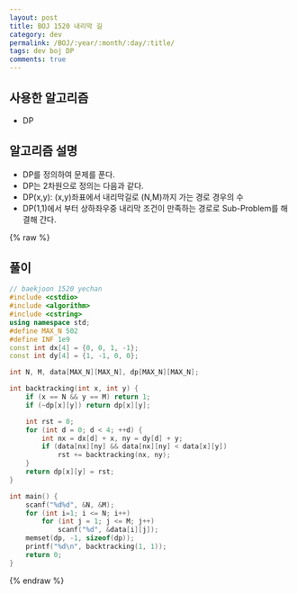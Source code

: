 ```yaml
---
layout: post
title: BOJ 1520 내리막 길
category: dev
permalink: /BOJ/:year/:month/:day/:title/
tags: dev boj DP
comments: true
---
```

## 사용한 알고리즘
- DP

## 알고리즘 설명
- DP를 정의하여 문제를 푼다.
- DP는 2차원으로 정의는 다음과 같다.
- DP(x,y): (x,y)좌표에서 내리막길로 (N,M)까지 가는 경로 경우의 수
- DP(1,1)에서 부터 상하좌우중 내리막 조건이 만족하는 경로로 Sub-Problem를 해결해 간다.

{% raw %}
## 풀이
```c++
// baekjoon 1520 yechan
#include <cstdio>
#include <algorithm>
#include <cstring>
using namespace std;
#define MAX_N 502
#define INF 1e9
const int dx[4] = {0, 0, 1, -1};
const int dy[4] = {1, -1, 0, 0};

int N, M, data[MAX_N][MAX_N], dp[MAX_N][MAX_N];

int backtracking(int x, int y) {
    if (x == N && y == M) return 1;
    if (~dp[x][y]) return dp[x][y];

    int rst = 0;
    for (int d = 0; d < 4; ++d) {
        int nx = dx[d] + x, ny = dy[d] + y;
        if (data[nx][ny] && data[nx][ny] < data[x][y])
            rst += backtracking(nx, ny);
    }
    return dp[x][y] = rst;
}

int main() {
    scanf("%d%d", &N, &M);
    for (int i=1; i <= N; i++)
        for (int j = 1; j <= M; j++)
            scanf("%d", &data[i][j]);
    memset(dp, -1, sizeof(dp));
    printf("%d\n", backtracking(1, 1));
    return 0;
}
```
{% endraw %}
